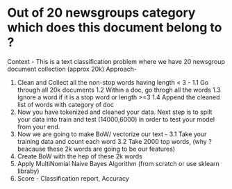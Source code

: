 # Out of 20 newsgroups category which does this document belong to ?
Context - This is a text classification problem where we have 20 newsgroup document collection (approx 20k)
Approach- 
1. Clean and Collect all the non-stop words having length < 3 - 
   1.1 Go through all 20k documents
   1.2 Within a doc, go throgh all the words
   1.3 Ignore a word if it is a stop word or length >=3
   1.4 Append the cleaned list of words with category of doc
2. Now you have tokenized and cleaned your data. Next step is to spilt your data into train and test (14000,6000) in order to test your model from your end.
3. Now we are going to make BoW/ vectorize our text - 
   3.1 Take your training data and count each word
   3.2 Take 2000 top words, (why ? beacause these 2k words are going to be our features)
4. Create BoW with the hep of these 2k words
5. Apply MultiNomial Naive Bayes Algorithm (from scratch or use sklearn libraby)
6. Score - Classification report, Accuracy
